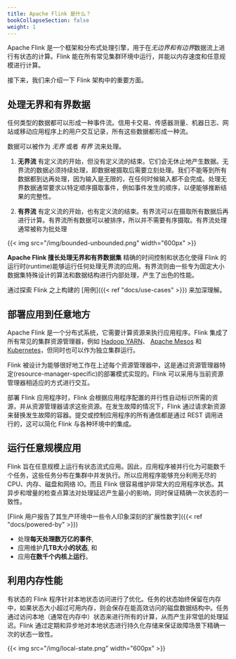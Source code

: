 ```yaml
---
title: Apache Flink 是什么？
bookCollapseSection: false
weight: 1
---
```


Apache Flink 是一个框架和分布式处理引擎，用于在*无边界和有边界*数据流上进行有状态的计算。Flink 能在所有常见集群环境中运行，并能以内存速度和任意规模进行计算。

接下来，我们来介绍一下 Flink 架构中的重要方面。

<!--
<div class="row front-graphic">
  {{< img src="/img/flink-home-graphic-update3.png" width="800px" >}}
</div>
-->

## 处理无界和有界数据

任何类型的数据都可以形成一种事件流。信用卡交易、传感器测量、机器日志、网站或移动应用程序上的用户交互记录，所有这些数据都形成一种流。

数据可以被作为 *无界* 或者 *有界* 流来处理。

1. **无界流** 有定义流的开始，但没有定义流的结束。它们会无休止地产生数据。无界流的数据必须持续处理，即数据被摄取后需要立刻处理。我们不能等到所有数据都到达再处理，因为输入是无限的，在任何时候输入都不会完成。处理无界数据通常要求以特定顺序摄取事件，例如事件发生的顺序，以便能够推断结果的完整性。

2. **有界流** 有定义流的开始，也有定义流的结束。有界流可以在摄取所有数据后再进行计算。有界流所有数据可以被排序，所以并不需要有序摄取。有界流处理通常被称为批处理

<div class="row front-graphic">
  {{< img src="/img/bounded-unbounded.png" width="600px" >}}
</div>

**Apache Flink 擅长处理无界和有界数据集** 精确的时间控制和状态化使得 Flink 的运行时(runtime)能够运行任何处理无界流的应用。有界流则由一些专为固定大小数据集特殊设计的算法和数据结构进行内部处理，产生了出色的性能。

通过探索 Flink 之上构建的 [用例]({{< ref "docs/use-cases" >}}) 来加深理解。

## 部署应用到任意地方

Apache Flink 是一个分布式系统，它需要计算资源来执行应用程序。Flink 集成了所有常见的集群资源管理器，例如 [Hadoop YARN](https://hadoop.apache.org/docs/stable/hadoop-yarn/hadoop-yarn-site/YARN.html)、 [Apache Mesos](https://mesos.apache.org) 和 [Kubernetes](https://kubernetes.io/)，但同时也可以作为独立集群运行。

Flink 被设计为能够很好地工作在上述每个资源管理器中，这是通过资源管理器特定(resource-manager-specific)的部署模式实现的。Flink 可以采用与当前资源管理器相适应的方式进行交互。

部署 Flink 应用程序时，Flink 会根据应用程序配置的并行性自动标识所需的资源，并从资源管理器请求这些资源。在发生故障的情况下，Flink 通过请求新资源来替换发生故障的容器。提交或控制应用程序的所有通信都是通过 REST 调用进行的，这可以简化 Flink 与各种环境中的集成。

<!-- Add this section once library deployment mode is supported. -->
<!--

Flink 提供了两种应用程序部署模式，即 *框架模式* 和 *库模式*

* 在 **框架部署模式** 中，客户端将 Flink 应用程序提交到一个运行中的 Flink 服务中，由该服务负责执行提交的应用程序。这是大多数数据处理框架、查询引擎或数据库系统的通用部署模型。

* 在 **库部署模式中**，Flink 应用程序与 Flink 主可执行程序一起打包成 (Docker) 映像。另一个独立于作业的映像包含可执行的 Flink 工作程序。当从作业映像启动容器时，将启动 Flink 主进程并自动加载嵌入的应用程序。从工作镜像启动的容器，引导 Flink 工作进程自动连接到主进程。容器管理器（比如 Kubernetes）监控正在运行的容器并自动重启失败的容器。在这种模式下，你不需要在集群中安装和维护 Flink 服务。只需将 Flink 作为库打包到应用程序中。这种模型在部署微服务时非常流行。

<div class="row front-graphic">
  {{< img src="/img/deployment-modes.png" width="600px" >}}
</div>

-->

## 运行任意规模应用

Flink 旨在任意规模上运行有状态流式应用。因此，应用程序被并行化为可能数千个任务，这些任务分布在集群中并发执行。所以应用程序能够充分利用无尽的 CPU、内存、磁盘和网络 IO。而且 Flink 很容易维护非常大的应用程序状态。其异步和增量的检查点算法对处理延迟产生最小的影响，同时保证精确一次状态的一致性。

[Flink 用户报告了其生产环境中一些令人印象深刻的扩展性数字]({{< ref "docs/powered-by" >}})

* 处理**每天处理数万亿的事件**,
* 应用维护**几TB大小的状态**, 和
* 应用**在数千个内核上运行**。

## 利用内存性能

有状态的 Flink 程序针对本地状态访问进行了优化。任务的状态始终保留在内存中，如果状态大小超过可用内存，则会保存在能高效访问的磁盘数据结构中。任务通过访问本地（通常在内存中）状态来进行所有的计算，从而产生非常低的处理延迟。Flink 通过定期和异步地对本地状态进行持久化存储来保证故障场景下精确一次的状态一致性。
<div class="row front-graphic">
  {{< img src="/img/local-state.png" width="600px" >}}
</div>